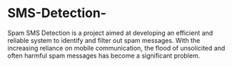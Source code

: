 # SMS-Detection-
Spam SMS Detection is a project aimed at developing an efficient and reliable system to identify and filter out spam messages. With the increasing reliance on mobile communication, the flood of unsolicited and often harmful spam messages has become a significant problem.

